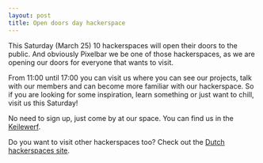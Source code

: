 ```yaml
---
layout: post
title: Open doors day hackerspace
---
```


This Saturday (March 25) 10 hackerspaces will open their doors to the public. And obviously Pixelbar we be one of those hackerspaces, as we are opening our doors for everyone that wants to visit.

From 11:00 until 17:00 you can visit us where you can see our projects, talk with our members and can become more familiar with our hackerspace. So if you are looking for some inspiration, learn something or just want to chill, visit us this Saturday!

No need to sign up, just come by at our space. You can find us in the [Keilewerf](https://www.pixelbar.nl/contact/).

Do you want to visit other hackerspaces too? Check out the [Dutch hackerspaces site](https://hackerspaces.nl/open-dag/).
